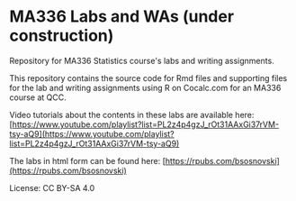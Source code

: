 # MA336 Labs and WAs (under construction)
Repository for MA336 Statistics course's labs and writing assignments.

This repository contains the source code for Rmd files and supporting files for the lab and writing assignments using R 
on Cocalc.com for an MA336 course at QCC.


Video tutorials about the contents in these labs are available here: 
[https://www.youtube.com/playlist?list=PL2z4p4gzJ_rOt31AAxGi37rVM-tsy-aQ9](https://www.youtube.com/playlist?list=PL2z4p4gzJ_rOt31AAxGi37rVM-tsy-aQ9)

The labs in html form can be found here:
[https://rpubs.com/bsosnovski](https://rpubs.com/bsosnovski)

License: CC BY-SA 4.0


